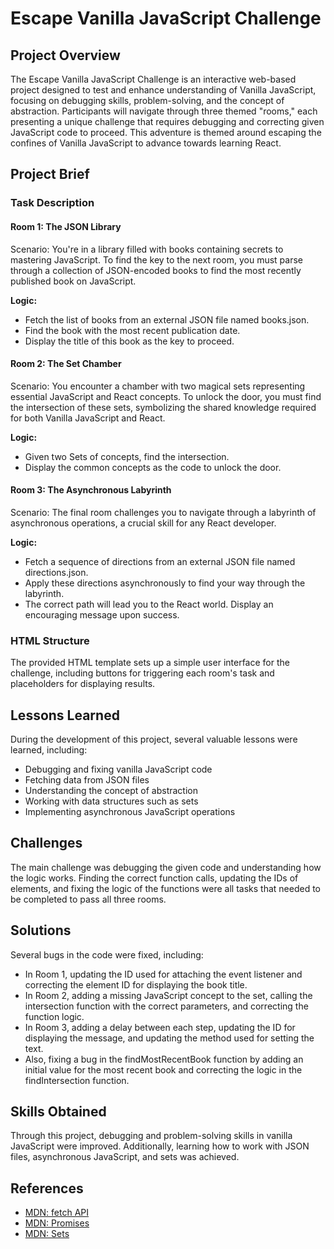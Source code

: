 # Escape Vanilla JavaScript Challenge

## Project Overview

The Escape Vanilla JavaScript Challenge is an interactive web-based project designed to test and enhance understanding of Vanilla JavaScript, focusing on debugging skills, problem-solving, and the concept of abstraction. Participants will navigate through three themed "rooms," each presenting a unique challenge that requires debugging and correcting given JavaScript code to proceed. This adventure is themed around escaping the confines of Vanilla JavaScript to advance towards learning React.

## Project Brief

### Task Description

#### Room 1: The JSON Library
Scenario: You're in a library filled with books containing secrets to mastering JavaScript. To find the key to the next room, you must parse through a collection of JSON-encoded books to find the most recently published book on JavaScript.

**Logic:**
- Fetch the list of books from an external JSON file named books.json.
- Find the book with the most recent publication date.
- Display the title of this book as the key to proceed.

#### Room 2: The Set Chamber
Scenario: You encounter a chamber with two magical sets representing essential JavaScript and React concepts. To unlock the door, you must find the intersection of these sets, symbolizing the shared knowledge required for both Vanilla JavaScript and React.

**Logic:**
- Given two Sets of concepts, find the intersection.
- Display the common concepts as the code to unlock the door.

#### Room 3: The Asynchronous Labyrinth
Scenario: The final room challenges you to navigate through a labyrinth of asynchronous operations, a crucial skill for any React developer.

**Logic:**
- Fetch a sequence of directions from an external JSON file named directions.json.
- Apply these directions asynchronously to find your way through the labyrinth.
- The correct path will lead you to the React world. Display an encouraging message upon success.

### HTML Structure
The provided HTML template sets up a simple user interface for the challenge, including buttons for triggering each room's task and placeholders for displaying results.

## Lessons Learned
During the development of this project, several valuable lessons were learned, including:

- Debugging and fixing vanilla JavaScript code
- Fetching data from JSON files
- Understanding the concept of abstraction
- Working with data structures such as sets
- Implementing asynchronous JavaScript operations

## Challenges
The main challenge was debugging the given code and understanding how the logic works. Finding the correct function calls, updating the IDs of elements, and fixing the logic of the functions were all tasks that needed to be completed to pass all three rooms.

## Solutions
Several bugs in the code were fixed, including:

- In Room 1, updating the ID used for attaching the event listener and correcting the element ID for displaying the book title.
- In Room 2, adding a missing JavaScript concept to the set, calling the intersection function with the correct parameters, and correcting the function logic.
- In Room 3, adding a delay between each step, updating the ID for displaying the message, and updating the method used for setting the text.
- Also, fixing a bug in the findMostRecentBook function by adding an initial value for the most recent book and correcting the logic in the findIntersection function.

## Skills Obtained
Through this project, debugging and problem-solving skills in vanilla JavaScript were improved. Additionally, learning how to work with JSON files, asynchronous JavaScript, and sets was achieved.

## References
- [MDN: fetch API](https://developer.mozilla.org/en-US/docs/Web/API/Fetch_API)
- [MDN: Promises](https://developer.mozilla.org/en-US/docs/Web/JavaScript/Reference/Global_Objects/Promise)
- [MDN: Sets](https://developer.mozilla.org/en-US/docs/Web/JavaScript/Reference/Global_Objects/Set)
